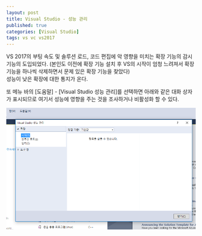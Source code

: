 ```yaml
---
layout: post
title: Visual Studio - 성능 관리
published: true
categories: [Visual Studio]
tags: vs vc vs2017
---
```

VS 2017의 부팅 속도 및 솔루션 로드, 코드 편집에 악 영향을 미치는 확장 기능의 감시 기능의 도입되었다. 
(본인도 이전에 확장 기능 설치 후 VS의 시작이 엄청 느려져서 확장 기능을 하나씩 삭제하면서 문제 있은 확장 기능을 찾았다)  
성능이 낮은 확장에 대한 통지가 온다.   
  
또 메뉴 바의 [도움말] - [Visual Studio 성능 관리]를 선택하면 아래와 같은 대화 상자가 표시되므로 여기서 성능에 영향을 주는 것을 조사하거나 비활성화 할 수 있다.  
  
    
![](/images/vs/vs_2017_0711_01.PNG)  
  
